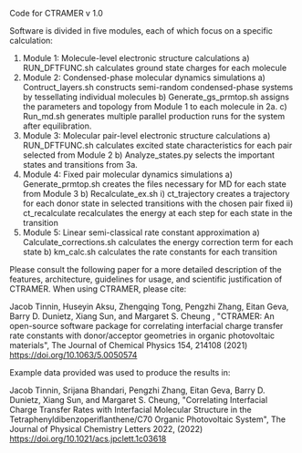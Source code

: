 Code for CTRAMER v 1.0

Software is divided in five modules, each of which focus on a specific calculation:
1)	Module 1: Molecule-level electronic structure calculations
	a)	RUN_DFTFUNC.sh calculates ground state charges for each molecule
2)	Module 2: Condensed-phase molecular dynamics simulations
	a)	Contruct_layers.sh constructs semi-random condensed-phase systems by tessellating individual molecules
	b)	Generate_gs_prmtop.sh assigns the parameters and topology from Module 1 to each molecule in 2a.
	c)	Run_md.sh generates multiple parallel production runs for the system after equilibration.
3)	Module 3: Molecular pair-level electronic structure calculations
	a)	RUN_DFTFUNC.sh calculates excited state characteristics for each pair selected from Module 2
	b)	Analyze_states.py selects the important states and transitions from 3a.
4)	Module 4: Fixed pair molecular dynamics simulations
	a)	Generate_prmtop.sh creates the files necessary for MD for each state from Module 3
	b)	Recalculate_ex.sh
		i)	ct_trajectory creates a trajectory for each donor state in selected transitions with the chosen pair fixed
		ii)	ct_recalculate recalculates the energy at each step for each state in the transition
5)	Module 5: Linear semi-classical rate constant approximation
	a)	Calculate_corrections.sh calculates the energy correction term for each state
	b)	km_calc.sh calculates the rate constants for each transition



Please consult the following paper for a more detailed description of the features, architecture, guidelines for usage, and scientific justification of CTRAMER. When using CTRAMER, please cite:

Jacob Tinnin, Huseyin Aksu, Zhengqing Tong, Pengzhi Zhang, Eitan Geva, Barry D. Dunietz, Xiang Sun, and Margaret S. Cheung , "CTRAMER: An open-source software package for correlating interfacial charge transfer rate constants with donor/acceptor geometries in organic photovoltaic materials", The Journal of Chemical Physics 154, 214108 (2021) https://doi.org/10.1063/5.0050574



Example data provided was used to produce the results in:

Jacob Tinnin, Srijana Bhandari, Pengzhi Zhang, Eitan Geva, Barry D. Dunietz, Xiang Sun, and Margaret S. Cheung, "Correlating Interfacial Charge Transfer Rates with Interfacial Molecular Structure in the Tetraphenyldibenzoperiflanthene/C70 Organic Photovoltaic System", The Journal of Physical Chemistry Letters 2022, (2022) https://doi.org/10.1021/acs.jpclett.1c03618